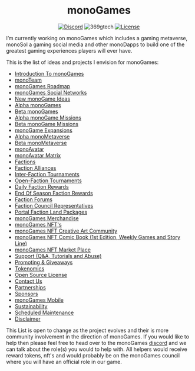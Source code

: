 <h1 align="center"><strong>monoGames</strong></h1>

<p align="center"> 
<a href="https://discord.gg/GUPh9PK8"><img src="https://img.shields.io/static/v1?logo=discord&label=&message=Discord&color=36393f&style=flat-square" alt="Discord"></a>
<img src="https://komarev.com/ghpvc/?username=369gtech&label=Profile%20Views&color=brightgreen&style=flat" alt="369gtech" />
<a href="https://github.com/369gtech/MIT-License/blob/main/LICENSE"><img src="https://img.shields.io/github/license/antonkomarev/github-profile-views-counter.svg?&color=green&style=flat-square" alt="License"></a>
</p>

I’m currently working on monoGames which includes a gaming metaverse, monoSol a gaming social media and other monoDapps to build one of the greatest gaming experiences players will ever have. 


This is the list of ideas and projects I envision for monoGames:

<ul>
  <li><a href="https://github.com/369gtech/monoGames/blob/main/Introduction%20To%20monoGames">Introduction To monoGames</a></li>
  <li><a href="https://github.com/369gtech/monoGames/blob/main/monoTeam">monoTeam</a></li>
  <li><a href="https://github.com/369gtech/monoGames-Roadmap">monoGames Roadmap</a></li>
  <li><a href="https://github.com/369gtech/monoGames-Social-Networks">monoGames Social Networks</a></li>
  <li><a href="https://github.com/369gtech/monoGames/blob/main/New%20monoGame%20Ideas">New monoGame Ideas</a></li>
  <li><a href="https://github.com/369gtech/Alpha-monoGames">Alpha monoGames</a></li>
  <li><a href="https://github.com/369gtech/Beta-monoGames">Beta monoGames</a></li>
  <li><a href="https://github.com/369gtech/Alpha-Missions">Alpha monoGame Missions</a></li>
  <li><a href="https://github.com/369gtech/Beta-Missions">Beta monoGame Missions</a></li>
  <li><a href="https://github.com/369gtech/monoGames/blob/main/monoGame%20Expansions">monoGame Expansions</a></li>
  <li><a href="https://github.com/369gtech/Alpha-monoMetavers">Alpha monoMetaverse</a></a></li>
  <li><a href="https://github.com/369gtech/Beta-monoMetavers">Beta monoMetaverse</a></li>
  <li><a href="https://github.com/369gtech/monoGames/blob/main/monoAvatar">monoAvatar</a></li>
  <li><a href="https://github.com/369gtech/monoAvatar-Matrix">monoAvatar Matrix</a></li>  
  <li><a href="https://github.com/369gtech/Factions">Factions</a></li>
  <li><a href="https://github.com/369gtech/Faction-Alliances">Faction Alliances</a></li>
  <li><a href="https://github.com/369gtech/Inter-Faction-Tournaments">Inter-Faction Tournaments</a></li>
  <li><a href="https://github.com/369gtech/Open-Faction-Tournaments">Open-Faction Tournaments</a></li>
  <li><a href="https://github.com/369gtech/monoGames/blob/main/Daily%20Faction%20Rewards">Daily Faction Rewards</a></li>
  <li><a href="https://github.com/369gtech/monoGames/blob/main/End%20Of%20Season%20Faction%20Rewards">End Of Season Faction Rewards</a></li>
  <li><a href="https://github.com/369gtech/Faction-Forums">Faction Forums</a></li>
  <li><a href="https://github.com/369gtech/monoGames/blob/main/Faction%20Council%20Representatives">Faction Council Representatives</a></li>
  <li><a href="https://github.com/369gtech/Portal-Faction-Land-Packages">Portal Faction Land Packages</a></li>
  <li><a href="https://github.com/369gtech/monoGames-Merchandise">monoGames Merchandise</a></li>
  <li><a href="https://github.com/369gtech/monoGames-NFT-s">monoGames NFT's</a></li>
  <li><a href="https://github.com/369gtech/monoGames-NFT-Creative-Art-Community">monoGames NFT Creative Art Community</a></li>
  <li><a href="https://github.com/369gtech/monoGames-NFT-Comic-Book-1st-Edition-Weekly-Games-and-Story-Line-">monoGames NFT Comic Book (1st Edition, Weekly Games and Story Line)</a></li>
  <li><a href="https://github.com/369gtech/monoGames-NFT-Market-Place">monoGames NFT Market Place</a></li>
  <li><a href="https://github.com/369gtech/monoGames/blob/main/Support%20(Q%26A%2C%20Tutorials%20and%20Abuse)">Support (Q&A, Tutorials and Abuse)</a></li>
  <li><a href="https://github.com/369gtech/monoGames/blob/main/Promoting%20%26%20Giveaways">Promoting & Giveaways</a></li>
  <li><a href="https://github.com/369gtech/Tokenomics">Tokenomics</a></li>
  <li><a href="https://github.com/369gtech/monoGames/blob/main/MIT%20License">Open Source License</a></li>
  <li><a href="https://github.com/369gtech/Contact-Us">Contact Us</a></li>
  <li><a href="https://github.com/369gtech/monoGames/blob/main/Partnerships">Partnerships</a></li>
  <li><a href="https://github.com/369gtech/monoGames/blob/main/Sponsors">Sponsors</a></li>
  <li><a href="https://github.com/369gtech/monoGames-Mobile">monoGames Mobile</a></li>
  <li><a href="https://github.com/369gtech/monoGames/blob/main/Sustainability">Sustainability</a></li>
  <li><a href="https://github.com/369gtech/monoGames/blob/main/Scheduled%20Maintenance">Scheduled Maintenance</a></li>
  <li><a href="https://github.com/369gtech/monoGames/blob/main/Disclaimer">Disclaimer</a></li>
</ul>  

This List is open to change as the project evolves and their is more community involvement in the direction of monoGames. If you would like to help then please feel free to head over to the monoGames <a href="https://discord.gg/GUPh9PK8">discord</a> and we can talk about the role(s) you would to help with. All helpers would receive reward tokens, nft's and would probably be on the monoGames council where you will have an official role in our game.
